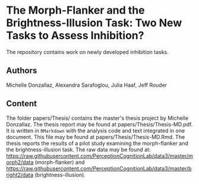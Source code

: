 # The Morph-Flanker and the Brightness-Illusion Task: Two New Tasks to Assess Inhibition?

The repository contains work on newly developed inhibition tasks.

## Authors

Michelle Donzallaz, Alexandra Sarafoglou, Julia Haaf, Jeff Rouder

## Content

The folder papers/Thesis/ contains the master's thesis project by Michelle Donzallaz. The thesis report may be found at papers/Thesis/Thesis-MD.pdf. It is written in `RMarkdown` with the analysis code and text integrated in one document. This file may be found at papers/Thesis/Thesis-MD.Rmd. The thesis reports the results of a pilot study examining the morph-flanker and the brightness-illusion task. The raw data may be found at: https://raw.githubusercontent.com/PerceptionCognitionLab/data3/master/morph2/data (morph-flanker) and https://raw.githubusercontent.com/PerceptionCognitionLab/data3/master/bright2/data (brightness-illusion).
